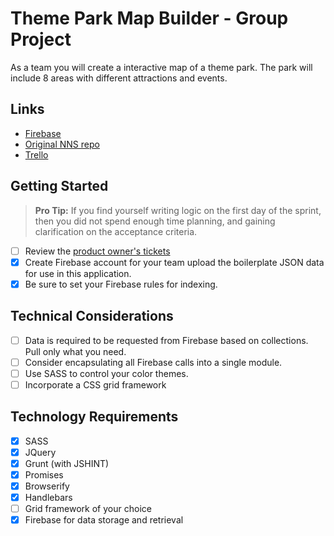 # Theme Park Map Builder - Group Project

As a team you will create a interactive map of a theme park. The park will include 8 areas with different attractions and events.

## Links

- [Firebase](https://console.firebase.google.com/u/0/project/theme-park-6b937/database/theme-park-6b937/data)
- [Original NNS repo](https://github.com/nashville-software-school/group-project-theme-park)
- [Trello](https://trello.com/b/7ucK57a8/theme-park)

## Getting Started

> **Pro Tip:** If you find yourself writing logic on the first day of the sprint, then you did not spend enough time planning, and gaining clarification on the acceptance criteria.

- [ ] Review the [product owner's tickets](https://github.com/nashville-software-school/group-project-theme-park/issues)
- [x] Create Firebase account for your team upload the boilerplate JSON data for use in this application.
- [x] Be sure to set your Firebase rules for indexing.

## Technical Considerations
- [ ] Data is required to be requested from Firebase based on collections. Pull only what you need.
- [ ] Consider encapsulating all Firebase calls into a single module.
- [ ] Use SASS to control your color themes.
- [ ] Incorporate a CSS grid framework

## Technology Requirements
- [x] SASS
- [x] JQuery 
- [x] Grunt (with JSHINT) 
- [x] Promises
- [x] Browserify
- [x] Handlebars
- [ ] Grid framework of your choice
- [x] Firebase for data storage and retrieval